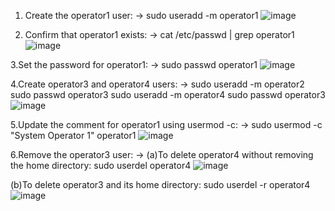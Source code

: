 1. Create the operator1 user: -> sudo useradd -m operator1
![image](https://github.com/user-attachments/assets/797952bf-e3c0-4a03-99df-88a39e025260)

2. Confirm that operator1 exists: -> cat /etc/passwd | grep operator1
![image](https://github.com/user-attachments/assets/8efce82a-6b20-4e41-b0ea-aafb329dd79c)

3.Set the password for operator1: -> sudo passwd operator1
![image](https://github.com/user-attachments/assets/85dc346d-a694-4896-8f94-0f0225e514db)

4.Create operator3 and operator4 users: -> sudo useradd -m operator2 sudo passwd operator3 sudo useradd -m operator4 sudo passwd operator3
![image](https://github.com/user-attachments/assets/f135a6a9-3dbc-4c0c-9044-d8d8e7259d09)

5.Update the comment for operator1 using usermod -c: -> sudo usermod -c "System Operator 1" operator1
![image](https://github.com/user-attachments/assets/f013396a-a8aa-4548-ab10-106acc6dbb75)

6.Remove the operator3 user: -> (a)To delete operator4 without removing the home directory: sudo userdel operator4
![image](https://github.com/user-attachments/assets/d2ddd6a6-c37a-4baf-80c3-400c160173cb)

(b)To delete operator3 and its home directory: sudo userdel -r operator4
![image](https://github.com/user-attachments/assets/b692105b-2dfb-43fd-9b56-75d67b1316cd)

